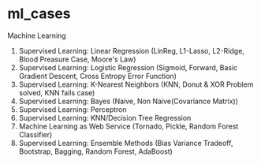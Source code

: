 # ml_cases
Machine Learning
1) Supervised Learning: Linear Regression (LinReg, L1-Lasso, L2-Ridge, Blood Preasure Case, Moore's Law)
2) Supervised Learning: Logistic Regression (Sigmoid, Forward, Basic Gradient Descent, Cross Entropy Error Function)
3) Supervised Learning: K-Nearest Neighbors (KNN, Donut & XOR Problem solved, KNN fails case)
4) Supervised Learning: Bayes (Naive, Non Naive(Covariance Matrix))
5) Supervised Learning: Perceptron
6) Supervised Learning: KNN/Decision Tree Regression 
7) Machine Learning as Web Service (Tornado, Pickle, Random Forest Classifier)
8) Supervised Learning: Ensemble Methods (Bias Variance Tradeoff, Bootstrap, Bagging, Random Forest, AdaBoost)

